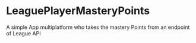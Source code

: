 # LeaguePlayerMasteryPoints
A simple App multiplatform who takes the mastery Points from an endpoint of League API
